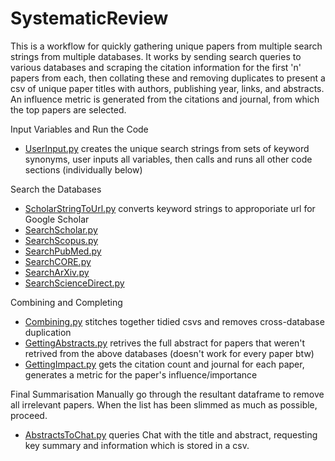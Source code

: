 # SystematicReview

This is a workflow for quickly gathering unique papers from multiple search strings from multiple databases. It works by sending search queries to various databases and scraping the citation information for the first 'n' papers from each, then collating these and removing duplicates to present a csv of unique paper titles with authors, publishing year, links, and abstracts. An influence metric is generated from the citations and journal, from which the top papers are selected.

Input Variables and Run the Code
* [UserInput.py](https://github.com/OakAlice/SystematicReview/blob/main/UserInput.py) creates the unique search strings from sets of keyword synonyms, user inputs all variables, then calls and runs all other code sections (individually below)

Search the Databases
* [ScholarStringToUrl.py](https://github.com/OakAlice/SystematicReview/blob/main/ScholarStringToUrl.py) converts keyword strings to approporiate url for Google Scholar
* [SearchScholar.py](https://github.com/OakAlice/SystematicReview/blob/main/SearchScholar.py)
* [SearchScopus.py](https://github.com/OakAlice/SystematicReview/blob/main/SearchScopus.py)
* [SearchPubMed.py](https://github.com/OakAlice/SystematicReview/blob/main/SearchPubMed.py)
* [SearchCORE.py](https://github.com/OakAlice/SystematicReview/blob/main/SearchCORE.py)
* [SearchArXiv.py](https://github.com/OakAlice/SystematicReview/blob/main/SearchArXiv.py)
* [SearchScienceDirect.py](https://github.com/OakAlice/SystematicReview/blob/main/SearchScienceDirect.py)

Combining and Completing
* [Combining.py](https://github.com/OakAlice/SystematicReview/blob/main/Combining.py) stitches together tidied csvs and removes cross-database duplication
* [GettingAbstracts.py](https://github.com/OakAlice/SystematicReview/blob/main/GettingAbstracts.py) retrives the full abstract for papers that weren't retrived from the above databases (doesn't work for every paper btw)
* [GettingImpact.py](https://github.com/OakAlice/SystematicReview/blob/main/GettingImpact.py) gets the citation count and journal for each paper, generates a metric for the paper's influence/importance

Final Summarisation
Manually go through the resultant dataframe to remove all irrelevant papers. When the list has been slimmed as much as possible, proceed. 
* [AbstractsToChat.py](https://github.com/OakAlice/SystematicReview/blob/main/AbstractsToChat.py) queries Chat with the title and abstract, requesting key summary and information which is stored in a csv.
